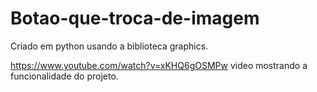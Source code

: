 # Botao-que-troca-de-imagem
Criado em python usando a biblioteca graphics.

https://www.youtube.com/watch?v=xKHQ6gOSMPw
video mostrando a funcionalidade do projeto.
